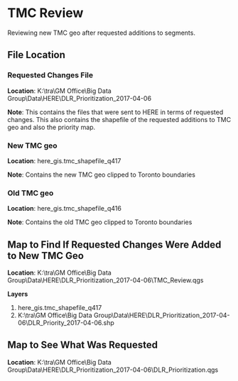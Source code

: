 # TMC Review
Reviewing new TMC geo after requested additions to segments.

## File Location

### Requested Changes File
**Location**: K:\tra\GM Office\Big Data Group\Data\HERE\DLR_Prioritization_2017-04-06

**Note**: This contains the files that were sent to HERE in terms of requested changes. This also contains the shapefile of the requested additions to TMC geo and also the priority map.

### New TMC geo
**Location**: here_gis.tmc_shapefile_q417

**Note**: Contains the new TMC geo clipped to Toronto boundaries

### Old TMC geo
**Location**: here_gis.tmc_shapefile_q416

**Note**: Contains the old TMC geo clipped to Toronto boundaries

## Map to Find If Requested Changes Were Added to New TMC Geo
**Location**: K:\tra\GM Office\Big Data Group\Data\HERE\DLR_Prioritization_2017-04-06\TMC_Review.qgs

**Layers**
1. here_gis.tmc_shapefile_q417
2. K:\tra\GM Office\Big Data Group\Data\HERE\DLR_Prioritization_2017-04-06\DLR_Priority_2017-04-06.shp

## Map to See What Was Requested
**Location**: K:\tra\GM Office\Big Data Group\Data\HERE\DLR_Prioritization_2017-04-06\DLR_Prioritization.qgs